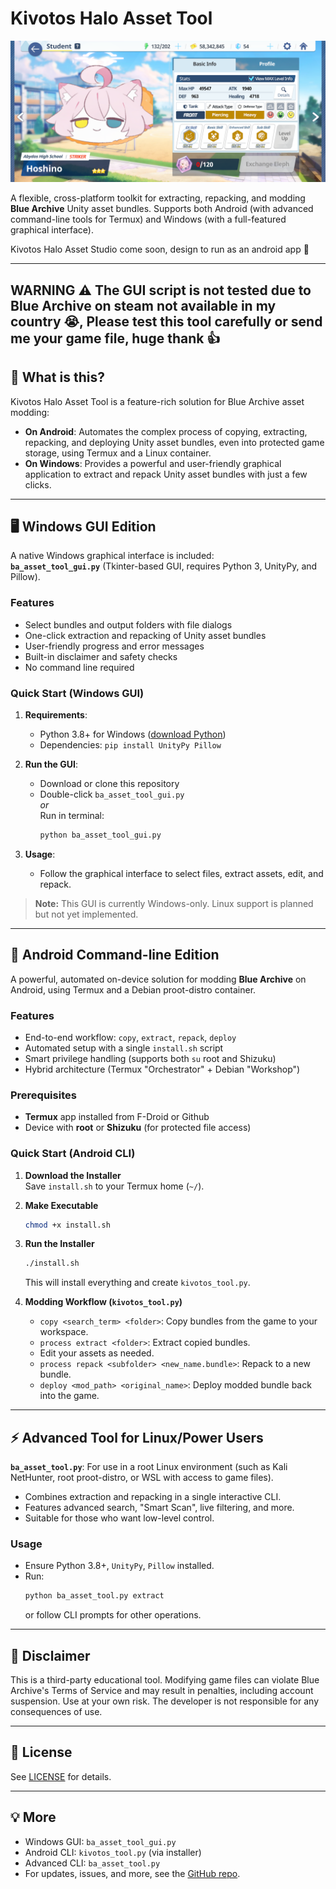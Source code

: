 # Kivotos Halo Asset Tool

![Preview](exam.png)

A flexible, cross-platform toolkit for extracting, repacking, and modding **Blue Archive** Unity asset bundles. Supports both Android (with advanced command-line tools for Termux) and Windows (with a full-featured graphical interface).

Kivotos Halo Asset Studio come soon, design to run as an android app 🫠

---

## WARNING ⚠ The GUI script is not tested due to Blue Archive on steam not available in my country 😭, Please test this tool carefully or send me your game file, huge thank 👍

## 🚩 What is this?

Kivotos Halo Asset Tool is a feature-rich solution for Blue Archive asset modding:
- **On Android**: Automates the complex process of copying, extracting, repacking, and deploying Unity asset bundles, even into protected game storage, using Termux and a Linux container.
- **On Windows**: Provides a powerful and user-friendly graphical application to extract and repack Unity asset bundles with just a few clicks.

---

## 🖥️ Windows GUI Edition

A native Windows graphical interface is included:  
**`ba_asset_tool_gui.py`** (Tkinter-based GUI, requires Python 3, UnityPy, and Pillow).

### Features
- Select bundles and output folders with file dialogs
- One-click extraction and repacking of Unity asset bundles
- User-friendly progress and error messages
- Built-in disclaimer and safety checks
- No command line required

### Quick Start (Windows GUI)

1. **Requirements**:
    - Python 3.8+ for Windows ([download Python](https://www.python.org/downloads/windows/))
    - Dependencies: `pip install UnityPy Pillow`

2. **Run the GUI**:
    - Download or clone this repository
    - Double-click `ba_asset_tool_gui.py`  
      _or_  
      Run in terminal:
      ```bash
      python ba_asset_tool_gui.py
      ```

3. **Usage**:
    - Follow the graphical interface to select files, extract assets, edit, and repack.

> **Note:** This GUI is currently Windows-only. Linux support is planned but not yet implemented.

---

## 📱 Android Command-line Edition

A powerful, automated on-device solution for modding **Blue Archive** on Android, using Termux and a Debian proot-distro container.

### Features
- End-to-end workflow: `copy`, `extract`, `repack`, `deploy`
- Automated setup with a single `install.sh` script
- Smart privilege handling (supports both `su` root and Shizuku)
- Hybrid architecture (Termux "Orchestrator" + Debian "Workshop")

### Prerequisites

- **Termux** app installed from F-Droid or Github
- Device with **root** or **Shizuku** (for protected file access)

### Quick Start (Android CLI)

1. **Download the Installer**  
   Save `install.sh` to your Termux home (`~/`).

2. **Make Executable**  
   ```bash
   chmod +x install.sh
   ```

3. **Run the Installer**  
   ```bash
   ./install.sh
   ```

   This will install everything and create `kivotos_tool.py`.

4. **Modding Workflow (`kivotos_tool.py`)**  
   - `copy <search_term> <folder>`: Copy bundles from the game to your workspace.
   - `process extract <folder>`: Extract copied bundles.
   - Edit your assets as needed.
   - `process repack <subfolder> <new_name.bundle>`: Repack to a new bundle.
   - `deploy <mod_path> <original_name>`: Deploy modded bundle back into the game.

---

## ⚡ Advanced Tool for Linux/Power Users

**`ba_asset_tool.py`**: For use in a root Linux environment (such as Kali NetHunter, root proot-distro, or WSL with access to game files).

- Combines extraction and repacking in a single interactive CLI.
- Features advanced search, "Smart Scan", live filtering, and more.
- Suitable for those who want low-level control.

### Usage
- Ensure Python 3.8+, `UnityPy`, `Pillow` installed.
- Run:
  ```bash
  python ba_asset_tool.py extract
  ```
  or follow CLI prompts for other operations.

---

## 📝 Disclaimer

This is a third-party educational tool. Modifying game files can violate Blue Archive's Terms of Service and may result in penalties, including account suspension. Use at your own risk. The developer is not responsible for any consequences of use.

---

## 📂 License

See [LICENSE](LICENSE) for details.

---

## 💡 More

- Windows GUI: `ba_asset_tool_gui.py`
- Android CLI: `kivotos_tool.py` (via installer)
- Advanced CLI: `ba_asset_tool.py`
- For updates, issues, and more, see the [GitHub repo](https://github.com/minhmc2007/Kivotos-Halo-Asset-Tool).
